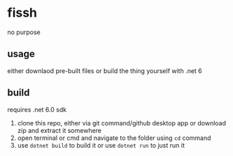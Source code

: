 # fissh
no purpose

## usage
either downlaod pre-built files or build the thing yourself with .net 6

## build
requires .net 6.0 sdk

1. clone this repo, either via git command/github desktop app or download zip and extract it somewhere
2. open terminal or cmd and navigate to the folder using `cd` command
3. use `dotnet build` to build it or use `dotnet run` to just run it
